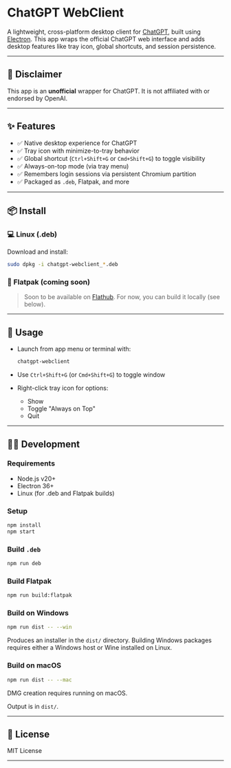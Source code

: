 # ChatGPT WebClient

A lightweight, cross-platform desktop client for [ChatGPT](https://chat.openai.com), built using [Electron](https://www.electronjs.org/). This app wraps the official ChatGPT web interface and adds desktop features like tray icon, global shortcuts, and session persistence.

---

## 📣 Disclaimer

This app is an **unofficial** wrapper for ChatGPT. It is not affiliated with or endorsed by OpenAI.

---

## ✨ Features

- ✅ Native desktop experience for ChatGPT
- ✅ Tray icon with minimize-to-tray behavior
- ✅ Global shortcut (`Ctrl+Shift+G` or `Cmd+Shift+G`) to toggle visibility
- ✅ Always-on-top mode (via tray menu)
- ✅ Remembers login sessions via persistent Chromium partition
- ✅ Packaged as `.deb`, Flatpak, and more

---

## 📦 Install

### 💻 Linux (.deb)

Download and install:

```bash
sudo dpkg -i chatgpt-webclient_*.deb
````

### 🐧 Flatpak (coming soon)

> Soon to be available on [Flathub](https://flathub.org). For now, you can build it locally (see below).

---

## 🚀 Usage

* Launch from app menu or terminal with:

  ```bash
  chatgpt-webclient
  ```
* Use `Ctrl+Shift+G` (or `Cmd+Shift+G`) to toggle window
* Right-click tray icon for options:

  * Show
  * Toggle "Always on Top"
  * Quit

---

## 🧑‍💻 Development

### Requirements

* Node.js v20+
* Electron 36+
* Linux (for .deb and Flatpak builds)

### Setup

```bash
npm install
npm start
```

### Build `.deb`

```bash
npm run deb
```

### Build Flatpak

```bash
npm run build:flatpak
```

### Build on Windows

```bash
npm run dist -- --win
```

Produces an installer in the `dist/` directory. Building Windows packages
requires either a Windows host or Wine installed on Linux.

### Build on macOS

```bash
npm run dist -- --mac
```

DMG creation requires running on macOS.

Output is in `dist/`.

---

## 📜 License

MIT License

---

